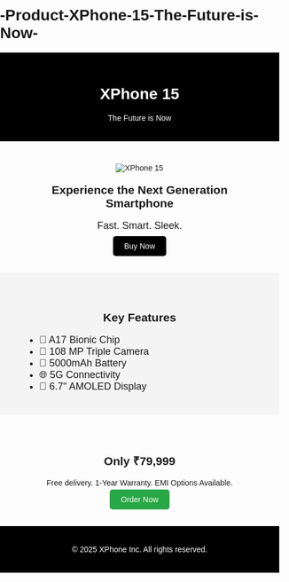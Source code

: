 # -Product-XPhone-15-The-Future-is-Now-
   <!DOCTYPE html>
<html lang="en">
<head>
  <meta charset="UTF-8">
  <title>XPhone 15 - Landing Page</title>
</head>
<body style="font-family: Arial, sans-serif; margin: 0; padding: 0;">

  <!-- Header -->
  <div style="background-color: #000; color: #fff; padding: 20px; text-align: center;">
    <h1>XPhone 15</h1>
    <p>The Future is Now</p>
  </div>

  <!-- Hero Section -->
  <div style="text-align: center; padding: 40px;">
    <img src="https://via.placeholder.com/400x300" alt="XPhone 15" style="max-width: 100%;">
    <h2 style="margin-top: 20px;">Experience the Next Generation Smartphone</h2>
    <p style="font-size: 18px;">Fast. Smart. Sleek.</p>
    <a href="#buy" style="padding: 10px 20px; background-color: #000; color: #fff; text-decoration: none; border-radius: 5px;">Buy Now</a>
  </div>

  <!-- Features Section -->
  <div style="background-color: #f4f4f4; padding: 40px;">
    <h2 style="text-align: center;">Key Features</h2>
    <ul style="max-width: 600px; margin: auto; font-size: 18px;">
      <li>🚀 A17 Bionic Chip</li>
      <li>📸 108 MP Triple Camera</li>
      <li>🔋 5000mAh Battery</li>
      <li>🌐 5G Connectivity</li>
      <li>🌈 6.7" AMOLED Display</li>
    </ul>
  </div>

  <!-- Pricing Section -->
  <div id="buy" style="padding: 40px; text-align: center;">
    <h2>Only ₹79,999</h2>
    <p>Free delivery. 1-Year Warranty. EMI Options Available.</p>
    <a href="#" style="padding: 10px 20px; background-color: #28a745; color: #fff; text-decoration: none; border-radius: 5px;">Order Now</a>
  </div>

  <!-- Footer -->
  <div style="background-color: #000; color: #fff; text-align: center; padding: 20px;">
    <p>&copy; 2025 XPhone Inc. All rights reserved.</p>
  </div>

</body>
</html>

